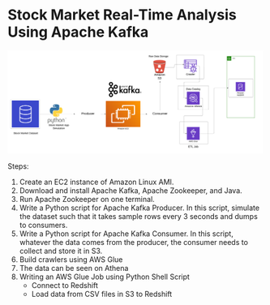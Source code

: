 # Stock Market Real-Time Analysis Using Apache Kafka

![Data Architecture](./Data%20Architecture.png)

Steps:

1. Create an EC2 instance of Amazon Linux AMI.
2. Download and install Apache Kafka, Apache Zookeeper, and Java.
3. Run Apache Zookeeper on one terminal.
4. Write a Python script for Apache Kafka Producer. In this script, simulate the dataset such that it takes sample rows every 3 seconds and dumps to consumers.
5. Write a Python script for Apache Kafka Consumer. In this script, whatever the data comes from the producer, the consumer needs to collect and store it in S3. 
6. Build crawlers using AWS Glue
7. The data can be seen on Athena
8. Writing an AWS Glue Job using Python Shell Script
   - Connect to Redshift
   - Load data from CSV files in S3 to Redshift

